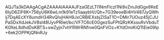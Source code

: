 AQJTa3kDAAgACgAZAAAAIAAAAJFzaGEzLTI1NmFlczI1Ni9vZmJldGgx6KeE6IyD6ZiF6K+756yU6K6wLm1k91eTz1iaaybH//Qh+7G39eoeBI4HV487JyQWhij7DqAEcXY8umdH34RvQIvjHAH9JxCRBIEXsbjZISaT1O+DMir7UOuz45jCJUPaSDxXdJekJV8sI48UyvPRIiel/bc/VF7C6cE0GgezSuFPtQRzKKssuRvVbduTK0XeL8dhdDxKBTS+swZyjn7vhYRWrRNfnw0QnFVOz+KYdOmiKiQTtEie09Ip+6ek2OPPKjQNnRJy